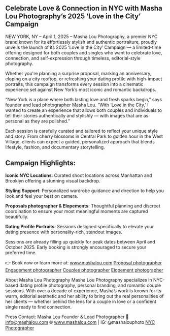 <h2>Celebrate Love & Connection in NYC with Masha Lou Photography’s 2025 ‘Love in the City’ Campaign</h2>

NEW YORK, NY – April 1, 2025 – Masha Lou Photography, a premier NYC brand known for its effortlessly stylish and authentic portraiture, proudly unveils the launch of its 2025 ‘Love in the City’ Campaign — a limited-time offering designed for both couples and singles who want to celebrate love, connection, and self-expression through timeless, editorial-style photography.

Whether you're planning a surprise proposal, marking an anniversary, eloping on a city rooftop, or refreshing your dating profile with high-impact portraits, this campaign transforms every session into a cinematic experience set against New York’s most iconic and romantic backdrops.

“New York is a place where both lasting love and fresh sparks begin,” says founder and lead photographer Masha Lou. “With ‘Love in the City,’ I wanted to create an experience that allows both couples and individuals to tell their stories authentically and stylishly — with images that are as personal as they are polished.”

Each session is carefully curated and tailored to reflect your unique style and story. From cherry blossoms in Central Park to golden hour in the West Village, clients can expect a guided, personalized approach that blends lifestyle, fashion, and documentary storytelling.

<h2>Campaign Highlights:</h2>

**Iconic NYC Locations**: Curated shoot locations across Manhattan and Brooklyn offering a stunning visual backdrop.

**Styling Support**: Personalized wardrobe guidance and direction to help you look and feel your best on camera.

**Proposals photographer & Elopements**: Thoughtful planning and discreet coordination to ensure your most meaningful moments are captured beautifully.

**Dating Profile Portraits**: Sessions designed specifically to elevate your dating presence with personality-rich, standout images.

Sessions are already filling up quickly for peak dates between April and October 2025. Early booking is strongly encouraged to secure your preferred time.

👉 Book now or learn more at: www.mashalou.com
<a href="https://www.mashalou.com/proposal-photographer-nyc/">Proposal photographer</a>
<a href="https://www.mashalou.com/engagement-photographer-nyc/">Engagement photographer</a>
<a href="https://www.mashalou.com/couples-photographer-nyc/">Couples photographer</a>
<a href="https://www.mashalou.com/elopement-photographer-nyc/">Elopement photographer</a>

About Masha Lou Photography
Masha Lou Photography specializes in NYC-based dating profile photography, personal branding, and romantic couple sessions. With over a decade of experience, Masha’s work is known for its warm, editorial aesthetic and her ability to bring out the real personalities of her clients — whether behind the lens for a couple in love or a confident single ready to find connection.

Press Contact:
Masha Lou
Founder & Lead Photographer
📧 info@mashalou.com
🌐 www.mashalou.com | IG: @mashalouphoto
<a href="https://www.mashalou.com/">NYC Photographer</a>
